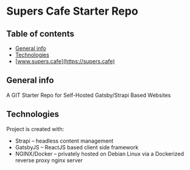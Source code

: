 # Supers Cafe Starter Repo

## Table of contents
* [General info](#general-info)
* [Technologies](#technologies)
* [www.supers.cafe](https://supers.cafe)

## General info
A GIT Starter Repo for Self-Hosted Gatsby/Strapi Based Websites
	
## Technologies
Project is created with:
* Strapi – headless content management
* GatsbyJS – ReactJS based client side framework
* NGINX/Docker – privately hosted on Debian Linux via a Dockerized reverse proxy nginx server